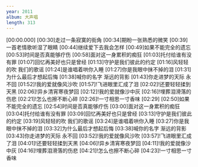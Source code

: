 ```yaml
---
year: 2011
album: 大声唱
length: 313
---
```

[00:00.000]
[00:30]走过一条寂寞的街角
[00:34]期盼一张熟悉的微笑
[00:39]一首老情歌听湿了眼睛
[00:44]继续爱下去我会怎样
[00:49]如果不能完全的遗忘
[00:53]时间是否真能够疗伤
[00:58]面对这一身累积的痴狂
[01:03]托付给谁有没有罪
[01:07]回忆再美好也只是曾经
[01:13]守护是我们彼此的约定
[01:16]风轻轻的吹 我们的歌谣
[01:24]是谁唱着哄你入睡
[01:27]你是我眼中抹不掉的泪
[01:31]为什么最后才想起后悔
[01:38]喊你的名字 渐远的背影
[01:43]你走进梦的天际 永不回
[01:52]!我的爱就像风沙吹
[01:57]!飞进眼里汇成了泪
[02:02]!还要轻轻揉到天黑
[02:06]!异乡清宵寒夜梦回
[02:12]!我的爱就像沙中灰
[02:16]!埋葬泪滑落的伤悲
[02:21]!怎么也擦不断心碎
[02:26]!一寸相思一寸香味
[02:29]
[02:50]如果不能完全的遗忘
[02:54]时间是否真能够疗伤
[03:00]面对这一身累积的痴狂
[03:04]托付给谁有没有罪
[03:09]回忆再美好也只是曾经
[03:13]守护是我们彼此的约定
[03:19]风轻轻的吹 我们的歌谣
[03:24]是谁唱着哄你入睡
[03:27]你是我眼中抹不掉的泪
[03:32]为什么最后才想起后悔
[03:38]喊你的名字 渐远的背影
[03:43]你走进梦的天际 永不回
[03:52]!我的爱就像风沙吹
[03:57]!飞进眼里汇成了泪
[04:01]!还要轻轻揉到天黑
[04:06]!异乡清宵寒夜梦回
[04:11]!我的爱就像沙中灰
[04:16]!埋葬泪滑落的伤悲
[04:21]!怎么也擦不断心碎
[04:23]!一寸相思一寸香味
